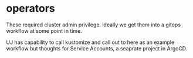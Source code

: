 # operators

These required cluster admin privilege. ideally we get them into a gitops workflow at some point in time.

UJ has capability to call kustomize and call out to here as an example workflow but thoughts for Service Accounts, a seaprate project in ArgoCD.